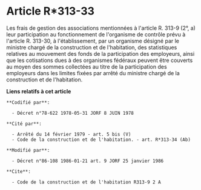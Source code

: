 # Article R*313-33

Les frais de gestion des associations mentionnées à l'article R. 313-9 (2°, a) leur participation au fonctionnement de
l'organisme de contrôle prévu à l'article R. 313-30, à l'établissement, par un organisme désigné par le ministre chargé de la
construction et de l'habitation, des statistiques relatives au mouvement des fonds de la participation des employeurs, ainsi
que les cotisations dues à des organismes fédéraux peuvent être couverts au moyen des sommes collectées au titre de la
participation des employeurs dans les limites fixées par arrêté du ministre chargé de la construction et de l'habitation.

**Liens relatifs à cet article**

	**Codifié par**:

	  - Décret n°78-622 1978-05-31 JORF 8 JUIN 1978

	**Cité par**:

	  - Arrêté du 14 février 1979 - art. 5 bis (V)
	  - Code de la construction et de l'habitation. - art. R*313-34 (Ab)

	**Modifié par**:

	  - Décret n°86-108 1986-01-21 art. 9 JORF 25 janvier 1986

	**Cite**:

	  - Code de la construction et de l'habitation R313-9 2 A
